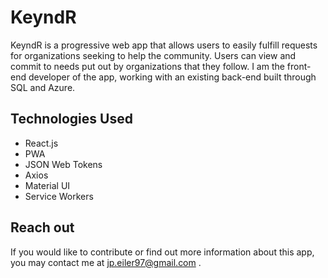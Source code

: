 # KeyndR

KeyndR is a progressive web app that allows users to easily fulfill requests for organizations seeking to help the community. Users can view and commit to needs put out by organizations that they follow. I am the front-end developer of the app, working with an existing back-end built through SQL and Azure. 

## Technologies Used
- React.js
- PWA
- JSON Web Tokens
- Axios
- Material UI
- Service Workers

## Reach out

If you would like to contribute or find out more information about this app, you may contact me at jp.eiler97@gmail.com . 
